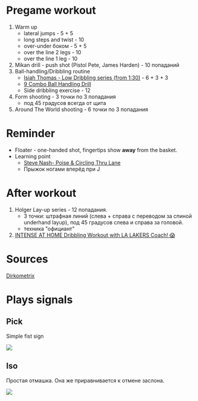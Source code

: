 # Pregame workout

1. Warm up
    - lateral jumps - 5 + 5
    - long steps and twist - 10
    - over-under боком - 5 + 5
    - over the line 2 legs - 10
    - over the line 1 leg - 10
2. Mikan drill - push shot (Pistol Pete, James Harden) - 10 попаданий
4. Ball-handling/Dribbling routine 
    - [Isiah Thomas - Low Dribbling series (from 1:30)](https://youtu.be/BnvGa0I8bMc?t=90) - 6 + 3 + 3
    - [9 Combo Ball Handling Drill](https://www.youtube.com/watch?v=VRkClP8m9s4)
    - Side dribbling exercise - 12
5. Form shooting - 3 точки по 3 попадания
    - под 45 градусов всегда от щита
6. Around The World shooting - 6 точки по 3 попадания
 

# Reminder

- Floater - one-handed shot, fingertips show __away__ from the basket.
- Learning point
    - [Steve Nash- Poise & Circling Thru Lane](https://www.youtube.com/watch?v=WwY__zWQArs)
    - Прыжок ногами вперёд при J

# After workout

1. Holger Lay-up series - 12 попадания. 
    - 3 точки: штрафная линий (слева + справа c переводом за спиной underhand layup), под 45 градусов слева и справа за головой.
    - техника "официант"
2. [INTENSE AT HOME Dribbling Workout with LA LAKERS Coach! 😱](https://www.youtube.com/watch?v=NCHxsar6ZNA)

# Sources

[Dirkometrix](https://www.dirkometrix.com/)

# Plays signals

## Pick

Simple fist sign

![](https://www.rookieroad.com/img/basketball/basketball-hand-signal-call-for-a-pick.png)

## Iso

Простая отмашка. Она же приравнивается к отмене заслона.

![](https://www.rookieroad.com/img/basketball/basketball-isolation-play-signal.png)
